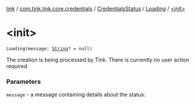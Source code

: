 [link](../../../index.md) / [com.tink.link.core.credentials](../../index.md) / [CredentialsStatus](../index.md) / [Loading](index.md) / [&lt;init&gt;](./-init-.md)

# &lt;init&gt;

`Loading(message: `[`String`](https://kotlinlang.org/api/latest/jvm/stdlib/kotlin/-string/index.html)`? = null)`

The creation is being processed by Tink. There is currently no user action
required.

### Parameters

`message` - a message containing details about the status.